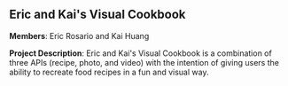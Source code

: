 ## Eric and Kai's Visual Cookbook

**Members**: Eric Rosario and Kai Huang

**Project Description**: Eric and Kai's Visual Cookbook is a combination of three APIs (recipe, photo, and video) with the intention of giving users the ability to recreate food recipes in a fun and visual way.
